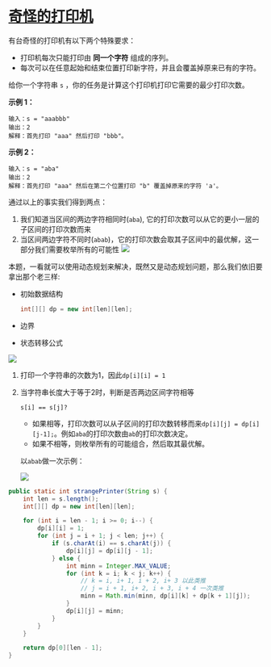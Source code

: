 # [奇怪的打印机](https://leetcode-cn.com/problems/strange-printer/)

有台奇怪的打印机有以下两个特殊要求：

- 打印机每次只能打印由 **同一个字符** 组成的序列。
- 每次可以在任意起始和结束位置打印新字符，并且会覆盖掉原来已有的字符。

给你一个字符串 `s` ，你的任务是计算这个打印机打印它需要的最少打印次数。

 

**示例 1：**

```
输入：s = "aaabbb"
输出：2
解释：首先打印 "aaa" 然后打印 "bbb"。
```

**示例 2：**

```
输入：s = "aba"
输出：2
解释：首先打印 "aaa" 然后在第二个位置打印 "b" 覆盖掉原来的字符 'a'。
```



通过以上的事实我们得到两点：

1. 我们知道当区间的两边字符相同时(`aba`), 它的打印次数可以从它的更小一层的子区间的打印次数而来
2. 当区间两边字符不同时(`abab`)，它的打印次数会取其子区间中的最优解，这一部分我们需要枚举所有的可能性
   ![](http://rloqc3ngo.hd-bkt.clouddn.com/20210524110140.png)



本题，一看就可以使用动态规划来解决，既然又是动态规划问题，那么我们依旧要拿出那个老三样:

+ 初始数据结构

  ```java
  int[][] dp = new int[len][len];
  ```

+ 边界

+ 状态转移公式

![](http://rloqc3ngo.hd-bkt.clouddn.com/20210524105145.png)



1. 打印一个字符串的次数为1，因此`dp[i][i] = 1`

2. 当字符串长度大于等于2时，判断是否两边区间字符相等

   ```
   s[i] == s[j]?
   ```

   - 如果相等，打印次数可以从子区间的打印次数转移而来`dp[i][j] = dp[i][j-1];`。例如`aba`的打印次数由`ab`的打印次数决定。
   - 如果不相等，则枚举所有的可能组合，然后取其最优解。

   以`abab`做一次示例：

   ![](http://rloqc3ngo.hd-bkt.clouddn.com/20210524105426.png)

```java
public static int strangePrinter(String s) {
    int len = s.length();
    int[][] dp = new int[len][len];

    for (int i = len - 1; i >= 0; i--) {
        dp[i][i] = 1;
        for (int j = i + 1; j < len; j++) {
            if (s.charAt(i) == s.charAt(j)) {
                dp[i][j] = dp[i][j - 1];
            } else {
                int minn = Integer.MAX_VALUE;
                for (int k = i; k < j; k++) {
                    // k = i, i+ 1, i + 2, i+ 3 以此类推
                    // j = i + 1, i+ 2, i + 3, i + 4 一次类推
                    minn = Math.min(minn, dp[i][k] + dp[k + 1][j]);
                }
                dp[i][j] = minn;
            }
        }
    }

    return dp[0][len - 1];
}
```

